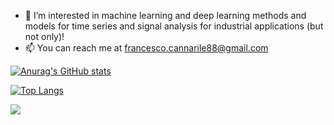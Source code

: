 - 👀 I’m interested in machine learning and deep learning methods and models for time series and signal analysis for industrial applications (but not only)!
- 📫 You can reach me at francesco.cannarile88@gmail.com

<!---
PyLink88/PyLink88 is a ✨ special ✨ repository because its `README.md` (this file) appears on your GitHub profile.
You can click the Preview link to take a look at your changes.
--->

[![Anurag's GitHub stats](https://github-readme-stats.vercel.app/api?username=PyLink88&count_private=true&show_icons=true)](https://github.com/anuraghazra/github-readme-stats)

[![Top Langs](https://github-readme-stats.vercel.app/api/top-langs/?username=PyLink88&layout=compact)](https://github.com/anuraghazra/github-readme-stats)

![](https://komarev.com/ghpvc/?username=PyLink88)
